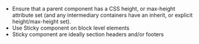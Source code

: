 - Ensure that a parent component has a CSS height, or max-height attribute set (and any intermediary containers have an inherit, or explicit height/max-height set).
- Use Sticky component on block level elements
- Sticky component are ideally section headers and/or footers